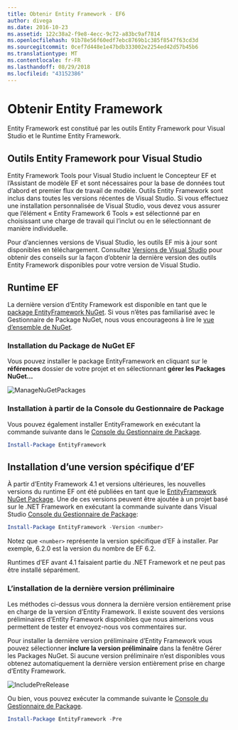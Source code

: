 ```yaml
---
title: Obtenir Entity Framework - EF6
author: divega
ms.date: 2016-10-23
ms.assetid: 122c38a2-f9e8-4ecc-9c72-a83bc9af7814
ms.openlocfilehash: 91b78e56f60edf7ebc8769b1c385f8547f63cd3d
ms.sourcegitcommit: 0cef7d448e1e47bdb333002e2254ed42d57b45b6
ms.translationtype: MT
ms.contentlocale: fr-FR
ms.lasthandoff: 08/29/2018
ms.locfileid: "43152386"
---
```

# <a name="get-entity-framework"></a>Obtenir Entity Framework
Entity Framework est constitué par les outils Entity Framework pour Visual Studio et le Runtime Entity Framework.

## <a name="ef-tools-for-visual-studio"></a>Outils Entity Framework pour Visual Studio

Entity Framework Tools pour Visual Studio incluent le Concepteur EF et l’Assistant de modèle EF et sont nécessaires pour la base de données tout d’abord et premier flux de travail de modèle. Outils Entity Framework sont inclus dans toutes les versions récentes de Visual Studio. Si vous effectuez une installation personnalisée de Visual Studio, vous devez vous assurer que l’élément « Entity Framework 6 Tools » est sélectionné par en choisissant une charge de travail qui l’inclut ou en le sélectionnant de manière individuelle.

Pour d’anciennes versions de Visual Studio, les outils EF mis à jour sont disponibles en téléchargement. Consultez [Versions de Visual Studio](~/ef6/what-is-new/visual-studio.md) pour obtenir des conseils sur la façon d’obtenir la dernière version des outils Entity Framework disponibles pour votre version de Visual Studio.

## <a name="ef-runtime"></a>Runtime EF

La dernière version d’Entity Framework est disponible en tant que le [package EntityFramework NuGet](http://nuget.org/packages/EntityFramework/). Si vous n’êtes pas familiarisé avec le Gestionnaire de Package NuGet, nous vous encourageons à lire le [vue d’ensemble de NuGet](https://docs.microsoft.com/nuget/consume-packages/overview-and-workflow).

### <a name="installing-the-ef-nuget-package"></a>Installation du Package de NuGet EF

Vous pouvez installer le package EntityFramework en cliquant sur le **références** dossier de votre projet et en sélectionnant **gérer les Packages NuGet...**

![ManageNuGetPackages](~/ef6/media/managenugetpackages.png)

### <a name="installing-from-package-manager-console"></a>Installation à partir de la Console du Gestionnaire de Package

Vous pouvez également installer EntityFramework en exécutant la commande suivante dans le [Console du Gestionnaire de Package](http://docs.nuget.org/docs/start-here/using-the-package-manager-console).

``` powershell
Install-Package EntityFramework
```

## <a name="installing-a-specific-version-of-ef"></a>Installation d’une version spécifique d’EF

À partir d’Entity Framework 4.1 et versions ultérieures, les nouvelles versions du runtime EF ont été publiées en tant que le [EntityFramework NuGet Package](https://www.nuget.org/packages/EntityFramework/). Une de ces versions peuvent être ajoutée à un projet basé sur le .NET Framework en exécutant la commande suivante dans Visual Studio [Console du Gestionnaire de Package](http://docs.nuget.org/docs/start-here/using-the-package-manager-console):

``` powershell
Install-Package EntityFramework -Version <number>
```

Notez que `<number>` représente la version spécifique d’EF à installer. Par exemple, 6.2.0 est la version du nombre de EF 6.2.   

Runtimes d’EF avant 4.1 faisaient partie du .NET Framework et ne peut pas être installé séparément.

### <a name="installing-the-latest-preview"></a>L’installation de la dernière version préliminaire

Les méthodes ci-dessus vous donnera la dernière version entièrement prise en charge de la version d’Entity Framework. Il existe souvent des versions préliminaires d’Entity Framework disponibles que nous aimerions vous permettent de tester et envoyez-nous vos commentaires sur.

Pour installer la dernière version préliminaire d’Entity Framework vous pouvez sélectionner **inclure la version préliminaire** dans la fenêtre Gérer les Packages NuGet. Si aucune version préliminaire n’est disponibles vous obtenez automatiquement la dernière version entièrement prise en charge d’Entity Framework.

![IncludePreRelease](~/ef6/media/includeprerelease.png)

Ou bien, vous pouvez exécuter la commande suivante le [Console du Gestionnaire de Package](http://docs.nuget.org/docs/start-here/using-the-package-manager-console).

``` powershell
Install-Package EntityFramework -Pre
```
